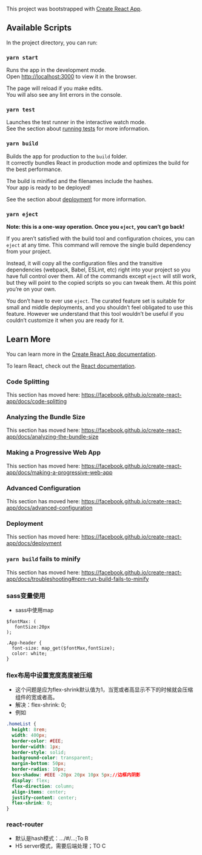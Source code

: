 This project was bootstrapped with [Create React App](https://github.com/facebook/create-react-app).

## Available Scripts

In the project directory, you can run:

### `yarn start`

Runs the app in the development mode.<br />
Open [http://localhost:3000](http://localhost:3000) to view it in the browser.

The page will reload if you make edits.<br />
You will also see any lint errors in the console.

### `yarn test`

Launches the test runner in the interactive watch mode.<br />
See the section about [running tests](https://facebook.github.io/create-react-app/docs/running-tests) for more information.

### `yarn build`

Builds the app for production to the `build` folder.<br />
It correctly bundles React in production mode and optimizes the build for the best performance.

The build is minified and the filenames include the hashes.<br />
Your app is ready to be deployed!

See the section about [deployment](https://facebook.github.io/create-react-app/docs/deployment) for more information.

### `yarn eject`

**Note: this is a one-way operation. Once you `eject`, you can’t go back!**

If you aren’t satisfied with the build tool and configuration choices, you can `eject` at any time. This command will remove the single build dependency from your project.

Instead, it will copy all the configuration files and the transitive dependencies (webpack, Babel, ESLint, etc) right into your project so you have full control over them. All of the commands except `eject` will still work, but they will point to the copied scripts so you can tweak them. At this point you’re on your own.

You don’t have to ever use `eject`. The curated feature set is suitable for small and middle deployments, and you shouldn’t feel obligated to use this feature. However we understand that this tool wouldn’t be useful if you couldn’t customize it when you are ready for it.

## Learn More

You can learn more in the [Create React App documentation](https://facebook.github.io/create-react-app/docs/getting-started).

To learn React, check out the [React documentation](https://reactjs.org/).

### Code Splitting

This section has moved here: https://facebook.github.io/create-react-app/docs/code-splitting

### Analyzing the Bundle Size

This section has moved here: https://facebook.github.io/create-react-app/docs/analyzing-the-bundle-size

### Making a Progressive Web App

This section has moved here: https://facebook.github.io/create-react-app/docs/making-a-progressive-web-app

### Advanced Configuration

This section has moved here: https://facebook.github.io/create-react-app/docs/advanced-configuration

### Deployment

This section has moved here: https://facebook.github.io/create-react-app/docs/deployment

### `yarn build` fails to minify

This section has moved here: https://facebook.github.io/create-react-app/docs/troubleshooting#npm-run-build-fails-to-minify


### sass变量使用
* sass中使用map
```
$fontMax: (
   fontSize:20px
);
 ```
 
```
.App-header {
  font-size: map_get($fontMax,fontSize);
  color: white;
}
```

### flex布局中设置宽度高度被压缩
* 这个问题是应为flex-shrink默认值为1，当宽或者高显示不下的时候就会压缩组件的宽或者高。
* 解决：flex-shrink: 0;
* 例如
```css
.homeList {
  height: 8rem;
  width: 400px;
  border-color: #EEE;
  border-width: 1px;
  border-style: solid;
  background-color: transparent;
  margin-bottom: 50px;
  border-radius: 10px;
  box-shadow: #EEE -20px 20px 10px 5px;//边框内阴影
  display: flex;
  flex-direction: column;
  align-items: center;
  justify-content: center;
  flex-shrink: 0;
}
```

### react-router
* 默认是hash模式：.../#/...;To B
* H5 server模式，需要后端处理；TO C

